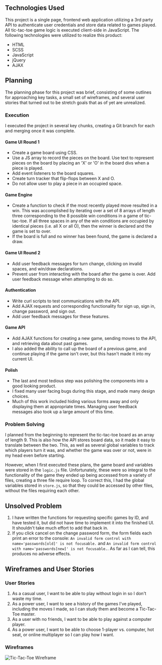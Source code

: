 ## Technologies Used
This project is a single page, frontend web application utilizing a 3rd party API to authenticate user credentials and store data related to games played.  All tic-tac-toe game logic is executed client-side in JavaScript.  The following technologies were utilized to realize this product:
- HTML
- SCSS
- JavaScript
- jQuery
- AJAX

## Planning

The planning phase for this project was brief, consisting of some outlines for approaching key tasks, a small set of wireframes, and several user stories that turned out to be stretch goals that as of yet are unrealized.

### Execution

I executed the project in several key chunks, creating a Git branch for each and merging once it was complete.

#### Game UI Round 1
- Create a game board using CSS.
- Use a JS array to record the pieces on the board.  Use text to represent pieces on the board by placing an 'X' or 'O' in the board divs when a piece is played.
- Add event listeners to the board squares.
- Create turn tracker that flip-flops between X and O.
- Do not allow user to play a piece in an occupied space.

#### Game Engine
- Create a function to check if the most recently played move resulted in a win.  This was accomplished by iterating over a set of 8 arrays of length three corresponding to the 8 possible win conditions in a game of tic-tac-toe.  If all three spaces in any of the win conditions are occupied by identical pieces (i.e. all X or all O), then the winner is declared and the game is set to over.
- If the board is full and no winner has been found, the game is declared a draw.

#### Game UI Round 2
- Add user feedback messages for turn change, clicking on invalid spaces, and win/draw declarations.
- Prevent user from interacting with the board after the game is over.  Add user feedback message when attempting to do so.

#### Authentication
- Write curl scripts to test communications with the API.
- Add AJAX requests and corresponding functionality for sign up, sign in, change password, and sign out.
- Add user feedback messages for these features.

#### Game API
- Add AJAX functions for creating a new game, sending moves to the API, and retrieving data about past games.
- I also added the ability to call up the board of a previous game, and continue playing if the game isn't over, but this hasn't made it into my current UI.

#### Polish
- The last and most tedious step was polishing the components into a good looking product.
- I fixed many user facing bugs during this stage, and made many design choices.
- Much of this work included hiding various forms away and only displaying them at appropriate times.  Managing user feedback messages also took up a large amount of this time.

### Problem Solving

I planned from the beginning to represent the tic-tac-toe board as an array of length 9.  This is also how the API stores board data, so it made it easy to translate between the two.  This, as well as several global variables to track which players turn it was, and whether the game was over or not, were in my head even before starting.

However, when I first executed these plans, the game board and variables were stored in the `logic.js` file.  Unfortunately, these were so integral to the functionality of the game they ended up being accessed from a variety of files, creating a three file require loop.  To correct this, I had the global variables stored in `store.js`, so that they could be accessed by other files, without the files requiring each other.

## Unsolved Problem
1. I have written the functions for requesting specific games by ID, and have tested it, but did not have time to implement it into the finished UI.  It shouldn't take much effort to add that back in.
2. If you click cancel on the change password form, the form fields each print an error to the console: `An invalid form control with name='passwords[old]' is not focusable.` and `An invalid form control with name='passwords[new]' is not focusable.`.  As far as I can tell, this produces no adverse effects.

## Wireframes and User Stories

### User Stories
1. As a casual user, I want to be able to play without login in so I don't waste my time.
2. As a power user, I want to see a history of the games I've played, including the moves I made, so I can study them and become a Tic-Tac-Toe master.
3. As a user with no friends, I want to be able to play against a computer player.
4. As a power user, I want to be able to choose 1-player vs. computer, hot seat, or online multiplayer so I can play how I want.

### Wireframes

![Tic-Tac-Toe Wireframe](https://i.imgur.com/v21PO9X.jpg "Tic-Tac-Toe Wireframe")
